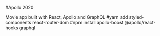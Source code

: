 #Apollo 2020

Movie app built with React, Apollo and GraphQL
#yarn add styled-components react-router-dom 
#npm install apollo-boost @apollo/react-hooks graphql